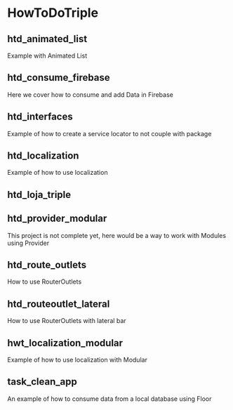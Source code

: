 # HowToDoTriple

## htd_animated_list
  Example with Animated List
  
## htd_consume_firebase
  Here we cover how to consume and add Data in Firebase 
  
## htd_interfaces
  Example of how to create a service locator to not couple with package

## htd_localization
  Example of how to use localization
  
## htd_loja_triple

## htd_provider_modular
  This project is not complete yet, here would be a way to work with Modules using Provider

## htd_route_outlets
  How to use RouterOutlets

## htd_routeoutlet_lateral
  How to use RouterOutlets with lateral bar

## hwt_localization_modular  
  Example of how to use localization with Modular

## task_clean_app
  An example of how to consume data from a local database using Floor
